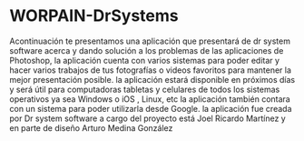 # WORPAIN-DrSystems
Acontinuación te presentamos una aplicación que presentará de dr system software acerca y dando solución a los problemas de las aplicaciones de Photoshop, la aplicación cuenta con varios sistemas para poder editar y hacer varios trabajos de tus fotografías o videos favoritos para mantener la mejor presentación posible. la aplicación estará disponible en próximos días y será útil para computadoras tabletas y celulares de todos los sistemas operativos ya sea Windows o iOS , Linux, etc la aplicación también contara con un sistema para poder utilizarla desde Google. la aplicación fue creada por Dr system software a cargo del proyecto está Joel Ricardo Martínez y en parte de diseño Arturo Medina González

